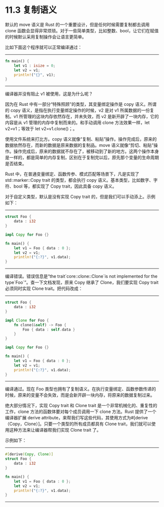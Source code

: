 # 11.3 复制语义

默认的 move 语义是 Rust 的一个重要设计，但是任何时候需要复制都去调用 clone 函数会显得非常烦琐。对于一些简单类型，比如整数、bool，让它们在赋值的时候默认采用复制操作会让语言更简单。

比如下面这个程序就可以正常编译通过：

---

```rust
fn main() {
    let v1 : isize = 0;
    let v2 = v1;
    println!("{}", v1);
}
```

---

编译器并没有阻止 v1 被使用，这是为什么呢？

因为在 Rust 中有一部分“特殊照顾”的类型，其变量绑定操作是 copy 语义。所谓的 copy 语义，是指在执行变量绑定操作的时候，v2 是对 v1 所属数据的一份复制。v1 所管理的这块内存依然存在，并未失效，而 v2 是新开辟了一块内存，它的内容是从 v1 管理的内存中复制而来的。和手动调用 clone 方法效果一样，let v2=v1；等效于 let v2=v1.clone()；。

使用文件系统来打比方。copy 语义就像“复制、粘贴”操作。操作完成后，原来的数据依然存在，而新的数据是原来数据的复制品。move 语义就像“剪切、粘贴”操作。操作完成后，原来的数据就不存在了，被移动到了新的地方。这两个操作本身是一样的，都是简单的内存复制，区别在于复制完以后，原先那个变量的生命周期是否结束。

Rust 中，在普通变量绑定、函数传参、模式匹配等场景下，凡是实现了 std::marker::Copy trait 的类型，都会执行 copy 语义。基本类型，比如数字、字符、bool 等，都实现了 Copy trait，因此具备 copy 语义。

对于自定义类型，默认是没有实现 Copy trait 的，但是我们可以手动添上。示例如下：

---

```rust
struct Foo {
    data : i32
}

impl Copy for Foo {}

fn main() {
    let v1 = Foo { data : 0 };
    let v2 = v1;
    println!("{:?}", v1.data);
}
```

---

编译错误。错误信息是“the trait\`core::clone::Clone\`is not implemented for the type\`Foo\`”。查一下文档发现，原来 Copy 继承了 Clone，我们要实现 Copy trait 必须同时实现 Clone trait。把代码改成：

---

```rust
struct Foo {
    data : i32
}

impl Clone for Foo {
    fn clone(&self) -> Foo {
        Foo { data : self.data }
    }
}

impl Copy for Foo {}

fn main() {
    let v1 = Foo { data : 0 };
    let v2 = v1;
    println!("{:?}", v1.data);
}
```

---

编译通过。现在 Foo 类型也拥有了复制语义。在执行变量绑定、函数参数传递的时候，原来的变量不会失效，而是会新开辟一块内存，将原来的数据复制过来。

绝大部分情况下，实现 Copy trait 和 Clone trait 是一个非常机械化的、重复性的工作，clone 方法的函数体要对每个成员调用一下 clone 方法。Rust 提供了一个编译器扩展 derive attribute，来帮我们写这些代码，其使用方式为#\[derive（Copy，Clone）\]。只要一个类型的所有成员都具有 Clone trait，我们就可以使用这种方法来让编译器帮我们实现 Clone trait 了。

示例如下：

---

```rust
#[derive(Copy, Clone)]
struct Foo {
    data : i32
}

fn main() {
    let v1 = Foo { data : 0 };
    let v2 = v1;
    println!("{:?}", v1.data);
}
```

---
